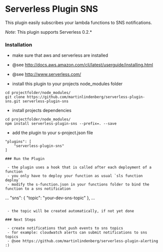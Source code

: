 Serverless Plugin SNS
=====================

This plugin easily subscribes your lambda functions to SNS notifications.

*Note*: This plugin supports Serverless 0.2.* 


### Installation

 - make sure that aws and serverless are installed
 - @see http://docs.aws.amazon.com/cli/latest/userguide/installing.html
 - @see http://www.serverless.com/

 - install this plugin to your projects node_modules folder

```
cd projectfolder/node_modules/
git clone https://github.com/martinlindenberg/serverless-plugin-sns.git serverless-plugin-sns
```

 - install projects dependencies

```
cd projectfolder/node_modules/
npm install serverless-plugin-sns --prefix=. --save
```

 - add the plugin to your s-project.json file

```
"plugins": [
    "serverless-plugin-sns"
]

### Run the Plugin

 - the plugin uses a hook that is called after each deployment of a function 
 - you only have to deploy your function as usual `sls function deploy`
 - modify the s-function.json in your functions folder to bind the function to a sns notification

```
  ...
  "sns": {
    "topic": "your-dev-sns-topic"
  },
  ...
```

 - the topic will be created automatically, if not yet done

### Next Steps

 - create notifications that push events to sns topics
 - for example: cloudwatch alerts can submit notifications to sns topics 
 - @see https://github.com/martinlindenberg/serverless-plugin-alerting :)